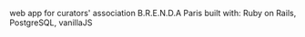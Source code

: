 
web app for curators' association B.R.E.N.D.A Paris
built with:
Ruby on Rails, PostgreSQL, vanillaJS
